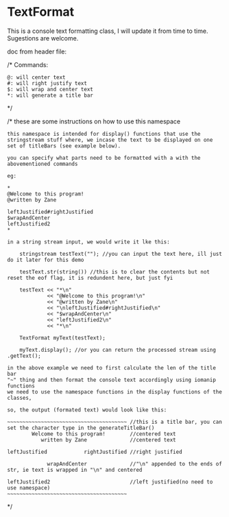 # TextFormat
This is a console text formatting class, I will update it from time to time. Sugestions are welcome.

doc from header file:

/*  Commands:

    @: will center text
    #: will right justify text
    $: will wrap and center text
    *: will generate a title bar

*/

/*  these are some instructions on how to use this namespace

    this namespace is intended for display() functions that use the stringstream stuff where, we incase the text to be displayed on one set of titleBars (see example below). 

    you can specify what parts need to be formatted with a with the abovementioned commands

    eg:

    *
    @Welcome to this program!
    @written by Zane

    leftJustified#rightJustified 
    $wrapAndCenter
    leftJustified2
    *

    in a string stream input, we would write it lke this:

        stringstream testText(""); //you can input the text here, ill just do it later for this demo

        testText.str(string()) //this is to clear the contents but not reset the eof flag, it is redundent here, but just fyi

        testText << "*\n"
                 << "@Welcome to this program!\n"
                 << "@written by Zane\n"
                 << "\nleftJustified#rightJustified\n"
                 << "$wrapAndCenter\n"
                 << "leftJustified2\n"
                 << "*\n"

        TextFormat myText(testText);

        myText.display(); //or you can return the processed stream using .getText();

    in the above example we need to first calculate the len of the title bar 
    "~" thing and then format the console text accordingly using iomanip functions
    we need to use the namespace functions in the display functions of the classes, 

    so, the output (formated text) would look like this:

    ~~~~~~~~~~~~~~~~~~~~~~~~~~~~~~~~~~~~~~~ //this is a title bar, you can set the character type in the generateTitleBar()
            Welcome to this program!        //centered text
               written by Zane              //centered text

    leftJustified            rightJustified //right justified
    
                 wrapAndCenter              //"\n" appended to the ends of str, ie text is wrapped in "\n" and centered

    leftJustified2                          //left justified(no need to use namespace)
    ~~~~~~~~~~~~~~~~~~~~~~~~~~~~~~~~~~~~~~~

*/
